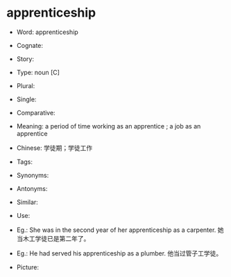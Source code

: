 # apprenticeship

- Word: apprenticeship
- Cognate: 
- Story: 

- Type: noun [C]
- Plural: 
- Single: 
- Comparative: 
- Meaning: a period of time working as an apprentice ; a job as an apprentice
- Chinese: 学徒期；学徒工作
- Tags: 
- Synonyms: 
- Antonyms: 
- Similar: 
- Use: 
- Eg.: She was in the second year of her apprenticeship as a carpenter. 她当木工学徒已是第二年了。
- Eg.: He had served his apprenticeship as a plumber. 他当过管子工学徒。
- Picture: 

